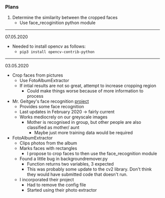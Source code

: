### Plans
1. Determine the similarity between the cropped faces
    * Use face_recoginition python module


----------
07.05.2020
* Needed to install opencv as follows:
    * `pip3 install opencv-contrib-python`





----------
03.05.2020
* Crop faces from pictures
    * Use FotoAlbumExtractor
    * If intial results are not so great, attempt to increase cropping region
        * Could make things worse because of more information to process
* Mr. Geitgey's face recognition [project](https://github.com/ageitgey/face_recognition)
    * Provides some face recognition
    * Last updates in February 2020 -> fairly current
    * Works mediocrely on our greyscale images
        * Mother is recognised in group, but other people are also classified as mother/ aunt
            * Maybe just more training data would be required
* FotoAlbumExtractor
    * Clips photos from the album
    * Marks faces with rectangles
        * I propose to crop faces to then use the face_recognition module
    * Found a little bug in backgroundremover.py
        * Function returns two variables, 3 expected
        * This was probably some update to the cv2 library. Don't think they would have submitted code that doesn't run.
    * I incorporated their project 
        * Had to remove the config file
        * Started using their photo extractor